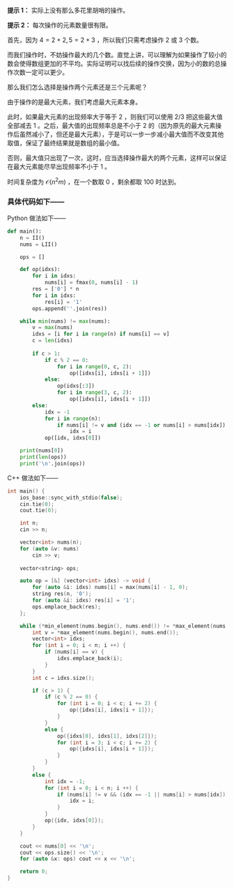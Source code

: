 **提示 1：** 实际上没有那么多花里胡哨的操作。

**提示 2：** 每次操作的元素数量很有限。

首先，因为 $4=2+2,5=2+3$ ，所以我们只需考虑操作 $2$ 或 $3$ 个数。

而我们操作时，不妨操作最大的几个数。直觉上讲，可以理解为如果操作了较小的数会使得数组更加的不平均。实际证明可以找后续的操作交换，因为小的数的总操作次数一定可以更少。

那么我们怎么选择是操作两个元素还是三个元素呢？

由于操作的是最大元素，我们考虑最大元素本身。

此时，如果最大元素的出现频率大于等于 $2$ ，则我们可以使用 $2/3$ 把这些最大值全部减去 $1$ 。之后，最大值的出现频率总是不小于 $2$ 的（因为原先的最大元素操作后虽然减小了，但还是最大元素），于是可以一步一步减小最大值而不改变其他取值，保证了最终结果就是数组的最小值。

否则，最大值只出现了一次，这时，应当选择操作最大的两个元素，这样可以保证在最大元素能尽早出现频率不小于 $1$ 。

时间复杂度为 $\mathcal{O}(n^2m)$ ，在一个数取 $0$ ，剩余都取 $100$ 时达到。

### 具体代码如下——

Python 做法如下——

```Python []
def main():
    n = II()
    nums = LII()

    ops = []

    def op(idxs):
        for i in idxs:
            nums[i] = fmax(0, nums[i] - 1)
        res = ['0'] * n
        for i in idxs:
            res[i] = '1'
        ops.append(''.join(res))

    while min(nums) != max(nums):
        v = max(nums)
        idxs = [i for i in range(n) if nums[i] == v]
        c = len(idxs)
        
        if c > 1:
            if c % 2 == 0:
                for i in range(0, c, 2):
                    op([idxs[i], idxs[i + 1]])
            else:
                op(idxs[:3])
                for i in range(3, c, 2):
                    op([idxs[i], idxs[i + 1]])
        else:
            idx = -1
            for i in range(n):
                if nums[i] != v and (idx == -1 or nums[i] > nums[idx]):
                    idx = i
            op([idx, idxs[0]])

    print(nums[0])
    print(len(ops))
    print('\n'.join(ops))
```

C++ 做法如下——

```cpp []
int main() {
    ios_base::sync_with_stdio(false);
    cin.tie(0);
    cout.tie(0);

    int n;
    cin >> n;

    vector<int> nums(n);
    for (auto &v: nums)
        cin >> v;
    
    vector<string> ops;

    auto op = [&] (vector<int> idxs) -> void {
        for (auto &i: idxs) nums[i] = max(nums[i] - 1, 0);
        string res(n, '0');
        for (auto &i: idxs) res[i] = '1';
        ops.emplace_back(res);
    };

    while (*min_element(nums.begin(), nums.end()) != *max_element(nums.begin(), nums.end())) {
        int v = *max_element(nums.begin(), nums.end());
        vector<int> idxs;
        for (int i = 0; i < n; i ++) {
            if (nums[i] == v) {
                idxs.emplace_back(i);
            }
        }
        int c = idxs.size();

        if (c > 1) {
            if (c % 2 == 0) {
                for (int i = 0; i < c; i += 2) {
                    op({idxs[i], idxs[i + 1]});
                }
            }
            else {
                op({idxs[0], idxs[1], idxs[2]});
                for (int i = 3; i < c; i += 2) {
                    op({idxs[i], idxs[i + 1]});
                }
            }
        }
        else {
            int idx = -1;
            for (int i = 0; i < n; i ++) {
                if (nums[i] != v && (idx == -1 || nums[i] > nums[idx])) {
                    idx = i;
                }
            }
            op({idx, idxs[0]});
        }
    }

    cout << nums[0] << '\n';
    cout << ops.size() << '\n';
    for (auto &x: ops) cout << x << '\n';

    return 0;
}
```
